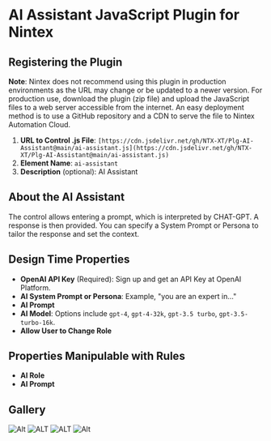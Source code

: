 # AI Assistant JavaScript Plugin for Nintex

## Registering the Plugin

**Note**: Nintex does not recommend using this plugin in production environments as the URL may change or be updated to a newer version. For production use, download the plugin (zip file) and upload the JavaScript files to a web server accessible from the internet. An easy deployment method is to use a GitHub repository and a CDN to serve the file to Nintex Automation Cloud.

1. **URL to Control .js File**: `[https://cdn.jsdelivr.net/gh/NTX-XT/Plg-AI-Assistant@main/ai-assistant.js](https://cdn.jsdelivr.net/gh/NTX-XT/Plg-AI-Assistant@main/ai-assistant.js)`
2. **Element Name**: `ai-assistant`
3. **Description** (optional): AI Assistant

## About the AI Assistant

The control allows entering a prompt, which is interpreted by CHAT-GPT. A response is then provided. You can specify a System Prompt or Persona to tailor the response and set the context.

## Design Time Properties

- **OpenAI API Key** (Required): Sign up and get an API Key at OpenAI Platform.
- **AI System Prompt or Persona**: Example, "you are an expert in..."
- **AI Prompt**
- **AI Model**: Options include `gpt-4`, `gpt-4-32k`, `gpt-3.5 turbo`, `gpt-3.5-turbo-16k`.
- **Allow User to Change Role**

## Properties Manipulable with Rules

- **AI Role**
- **AI Prompt**

## Gallery

![Alt](https://ntxtemplatestorage.blob.core.windows.net/assets/Plugins/ai-assistant/thumbnail_image004.jpg)
![ALT](https://ntxtemplatestorage.blob.core.windows.net/assets/Plugins/ai-assistant/thumbnail_image005.jpg)
![ALT](https://ntxtemplatestorage.blob.core.windows.net/assets/Plugins/ai-assistant/thumbnail_image006.jpg)
![Alt](https://ntxtemplatestorage.blob.core.windows.net/assets/Plugins/ai-assistant/thumbnail_image007.jpg)
